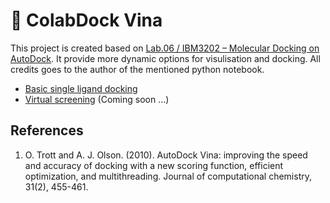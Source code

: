 # **🍊 ColabDock Vina**
This project is created based on [Lab.06 / IBM3202 – Molecular Docking on AutoDock](https://colab.research.google.com/github/pb3lab/ibm3202/blob/master/tutorials/lab06_docking.ipynb#scrollTo=WutUwTFo2e4j). It provide more dynamic options for visulisation and docking. All credits goes to the author of the mentioned python notebook.
+ [Basic single ligand docking](https://github.com/RyanZR/ColabDock-Vina/blob/main/ColabDock_Vina_(SD).ipynb)
+ [Virtual screening](https://github.com/RyanZR/ColabDock-Vina) (Coming soon ...)

## References
1. O. Trott and A. J. Olson. (2010). AutoDock Vina: improving the speed and accuracy of docking with a new scoring function, efficient optimization, and multithreading. Journal of computational chemistry, 31(2), 455-461.
